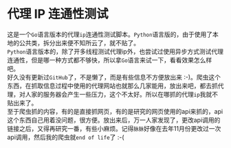 # 代理 IP 连通性测试
这是一个`Go`语言版本的代理`ip`连通性测试脚本。`Python`语言版的，由于使用了本地的公共类，拆分出来便不知所云了，就不贴了。</br>
`Python`语言版本的，除了开多线程测试代理ip外，也尝试过使用异步方式测试代理连通性，但是哪一种方式都不够快，所以拿`Go`语言来试一下，看看效果怎么样吧。</br>
好久没有更新过`GitHub`了，不是懒了，而是有些信息不方便放出来 :-)。爬虫这个东西，在抓取信息过程中使用的代理网站也就那么几家能用，放出来吧，都去抓代理，对人家的服务器会产生一些压力，这个不太好。所以在哪抓的代理`ip`我就不贴出来了。</br>
至于爬虫抓的内容，有的是直接抓网页，有的是研究的网页使用的api来抓的，api这个东西自己用着没问题，很方便。放出来后，万一人家发现了，更改api调用的链接之后，又得再研究一番，有些小麻烦。记得`脉脉`好像在去年11月份更改过一次api调用，然后我的爬虫就`end of life`了 :-(</br>
